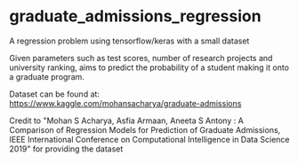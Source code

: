 # graduate_admissions_regression
A regression problem using tensorflow/keras with a small dataset

Given parameters such as test scores, number of research projects and university ranking, aims to predict the probability
of a student making it onto a graduate program.

Dataset can be found at:
https://www.kaggle.com/mohansacharya/graduate-admissions

Credit to "Mohan S Acharya, Asfia Armaan, Aneeta S Antony : 
A Comparison of Regression Models for Prediction of Graduate Admissions, 
IEEE International Conference on Computational Intelligence in Data Science 2019" for providing the dataset
